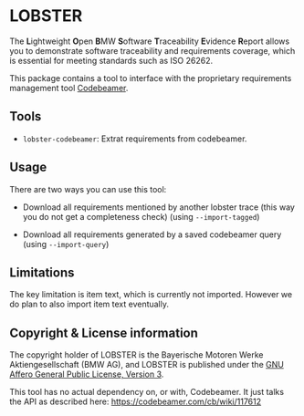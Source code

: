 # LOBSTER

The **L**ightweight **O**pen **B**MW **S**oftware **T**raceability
**E**vidence **R**eport allows you to demonstrate software traceability
and requirements coverage, which is essential for meeting standards
such as ISO 26262.

This package contains a tool to interface with the proprietary
requirements management tool
[Codebeamer](https://intland.com/codebeamer).

## Tools

* `lobster-codebeamer`: Extrat requirements from codebeamer.

## Usage

There are two ways you can use this tool:

* Download all requirements mentioned by another lobster trace (this
  way you do not get a completeness check) (using `--import-tagged`)

* Download all requirements generated by a saved codebeamer query
  (using `--import-query`)

## Limitations

The key limitation is item text, which is currently not
imported. However we do plan to also import item text eventually.

## Copyright & License information

The copyright holder of LOBSTER is the Bayerische Motoren Werke
Aktiengesellschaft (BMW AG), and LOBSTER is published under the [GNU
Affero General Public License, Version 3](../LICENSE.md).

This tool has no actual dependency on, or with, Codebeamer. It just
talks the API as described here: https://codebeamer.com/cb/wiki/117612
